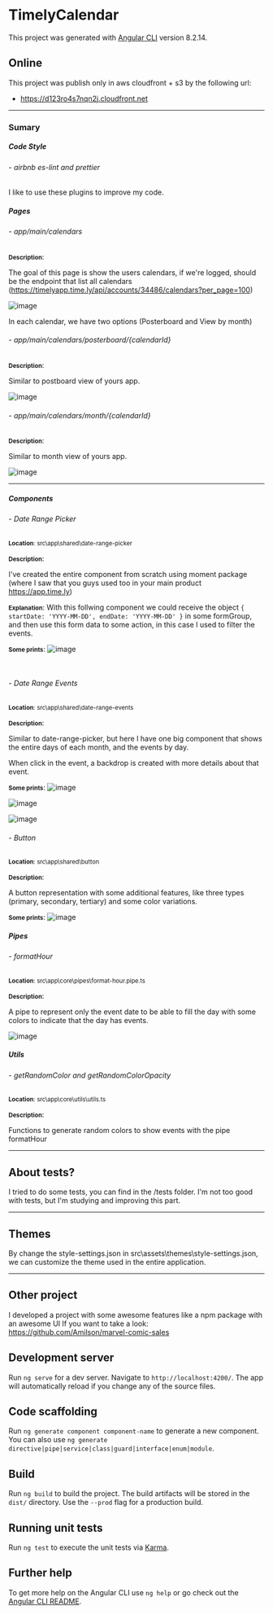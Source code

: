 # TimelyCalendar

This project was generated with [Angular CLI](https://github.com/angular/angular-cli) version 8.2.14.

## Online

This project was publish only in aws cloudfront + s3 by the following url:

- https://d123ro4s7nqn2j.cloudfront.net

---

### Sumary

##### Code Style

###### - airbnb es-lint and prettier

I like to use these plugins to improve my code.

##### Pages

###### - app/main/calendars

<small><b>Description</b></small>:

The goal of this page is show the users calendars, if we're logged, should be the endpoint that list all calendars (https://timelyapp.time.ly/api/accounts/34486/calendars?per_page=100)

![image](https://user-images.githubusercontent.com/10110065/156866904-e63707ea-0f58-4d98-8fb5-161bbef5fbf5.png)

In each calendar, we have two options (Posterboard and View by month)

###### - app/main/calendars/posterboard/{calendarId}

<small><b>Description</b></small>:

Similar to postboard view of yours app.

![image](https://user-images.githubusercontent.com/10110065/156866954-23090a26-cab0-4a01-b1ce-2ff388f688da.png)

###### - app/main/calendars/month/{calendarId}

<small><b>Description</b></small>:

Similar to month view of yours app.

![image](https://user-images.githubusercontent.com/10110065/156866969-b1972913-d042-4f54-a649-53886991283b.png)

---

##### Components

###### - Date Range Picker

<small><b>Location</b>: src\app\shared\date-range-picker</small>

<small><b>Description</b></small>:

I've created the entire component from scratch using moment package (where I saw that you guys used too in your main product https://app.time.ly)

<small><b>Explanation</b></small>:
With this follwing component we could receive the object `{ startDate: 'YYYY-MM-DD', endDate: 'YYYY-MM-DD' }` in some formGroup, and then use this form data to some action, in this case I used to filter the events.

<small><b>Some prints</b></small>:
![image](https://user-images.githubusercontent.com/10110065/156865700-e6112a2d-23fa-4f39-9884-86275c89bbb3.png)

</br>

###### - Date Range Events

<small><b>Location</b>: src\app\shared\date-range-events</small>

<small><b>Description</b></small>:

Similar to date-range-picker, but here I have one big component that shows the entire days of each month, and the events by day.

When click in the event, a backdrop is created with more details about that event.

<small><b>Some prints</b></small>:
![image](https://user-images.githubusercontent.com/10110065/156866547-25ce96dc-1cd4-4ade-827e-b6a38a0f696e.png)

![image](https://user-images.githubusercontent.com/10110065/156866571-3a32e11a-980a-4059-a3c2-c4473ed99e89.png)

![image](https://user-images.githubusercontent.com/10110065/156866616-00ee4069-2f0d-44c7-8867-ec7b6d98b5b2.png)

###### - Button

<small><b>Location</b>: src\app\shared\button</small>

<small><b>Description</b></small>:

A button representation with some additional features, like three types (primary, secondary, tertiary) and some color variations.

<small><b>Some prints</b></small>:
![image](https://user-images.githubusercontent.com/10110065/156866758-9468241f-9aa7-4e07-8fce-3946e79395d2.png)

##### Pipes

###### - formatHour

<small><b>Location</b>: src\app\core\pipes\format-hour.pipe.ts</small>

<small><b>Description</b></small>:

A pipe to represent only the event date to be able to fill the day with some colors to indicate that the day has events.

![image](https://user-images.githubusercontent.com/10110065/156866808-a7d01893-9d46-44a3-be3b-d53284653d11.png)

##### Utils

###### - getRandomColor and getRandomColorOpacity

<small><b>Location</b>: src\app\core\utils\utils.ts</small>

<small><b>Description</b></small>:

Functions to generate random colors to show events with the pipe formatHour

---

## About tests?

I tried to do some tests, you can find in the /tests folder.
I'm not too good with tests, but I'm studying and improving this part.

---

## Themes

By change the style-settings.json in src\assets\themes\style-settings.json, we can customize the theme used in the entire application.

---

## Other project

I developed a project with some awesome features like a npm package with an awesome UI
If you want to take a look: https://github.com/Amilson/marvel-comic-sales

## Development server

Run `ng serve` for a dev server. Navigate to `http://localhost:4200/`. The app will automatically reload if you change any of the source files.

## Code scaffolding

Run `ng generate component component-name` to generate a new component. You can also use `ng generate directive|pipe|service|class|guard|interface|enum|module`.

## Build

Run `ng build` to build the project. The build artifacts will be stored in the `dist/` directory. Use the `--prod` flag for a production build.

## Running unit tests

Run `ng test` to execute the unit tests via [Karma](https://karma-runner.github.io).

## Further help

To get more help on the Angular CLI use `ng help` or go check out the [Angular CLI README](https://github.com/angular/angular-cli/blob/master/README.md).
